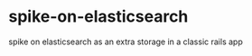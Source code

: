 spike-on-elasticsearch
======================

spike on elasticsearch as an extra storage in a classic rails app
